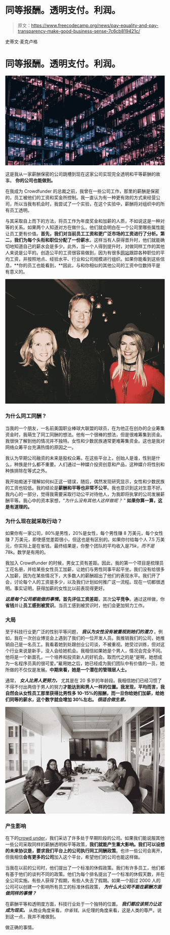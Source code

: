 # 同等报酬。透明支付。利润。

> 原文：<https://www.freecodecamp.org/news/pay-equality-and-pay-transparency-make-good-business-sense-7c6cb819421c/>

史蒂文·麦克卢格

# 同等报酬。透明支付。利润。

![whSB-8DheylYKC6txck6tMnw53BHdHYWVem9](img/2d5bd03c6efedb43102a146e87bedc21.png)

这是我从一家薪酬保密的公司跳槽到现在这家公司实现完全透明和平等薪酬的故事。
**你的公司也能做到。**

在我成为 Crowdfunder 的总裁之前，我曾在一些公司工作，那里的薪酬是保密的，员工被他们的工资和奖金所控制。我一直认为有一种更有效的方式来经营公司，所以当我有机会时，我尝试了一个实验，在这个实验中，薪酬将对组织中的所有员工透明。

与其采取自上而下的方法，将员工作为年度奖金和加薪的人质，不如说这是一种对等的关系。如果两个人知道对方在做什么，他们就会明白在一个公司里哪些属性能让员工更有价值。**首先，我们对当前员工工资和更广泛市场的工资进行了分析。第二，我们为每个头衔和职位分配了一份薪水**，这样当有人获得晋升时，他们就能确切地知道自己的薪水会是多少。此外，当一个人得到提升时，对做同样工作的其他人来说是公平的。创造公平的工资很容易做到，因为有很多[网站](http://www.comparably.com)跟踪各种职位的平均工资，并按照地点、经验水平、行业和公司规模进行组织。如果你能看到这些信息，**你的员工也能看到，**因此，与和你相似的其他公司的工资中位数持平是有意义的。

![J0SPMySmitq0tlLQL8FO4BnDfnR6VKuYfRlj](img/f6ff68580dd83abb917b1cb837da8119.png)

### 为什么同工同酬？

当我的一个朋友，一名前美国职业棒球大联盟的球员，在为他正在创办的企业筹集资金时，我萌生了同工同酬的想法。他有一个很棒的想法，但是很难筹集到资金。我很快了解到他的情况并不独特。女性和少数民族通常更难筹集资金。这也是我对网络众筹平台充满热情的原因之一。

我认为早期公司融资的未来是股权众筹。在这些平台上，创始人是谁，性别是什么，种族是什么都不重要。人们通过一种媒介投资创意和产品，这种媒介将性别和种族排除在等式之外。

我开始痴迷于理解如何纠正这一错误，随后，偶然发现研究显示，女性和少数民族的工资也较低。我的结论是**薪酬和平等也非常不公平**。我也意识到这对生意不好。我内心的一部分，觉得我需要采取行动公平对待他人，为我即将执掌的公司发展薪酬平等。我心中的资本家想，“*为什么没有其他人这样做呢？* " **如果你算一算，这是有道理的。**

### 为什么现在就采取行动？

如果你有一家公司，80%是男性，20%是女性，每个男性赚 8 万美元，每个女性赚 7 万美元，即使感觉差距很小，但这也是有区别的。如果你付给每个人 7.5 万美元，你实际上是在省钱。最终结果是，你整个团队的平均收入是$75k，而不是$78k。数学是有用的。

我加入 Crowdfunder 的时候，男女工资有差距。因此，我的第一个项目是梳理员工花名册，并给某些女性员工加薪，让她们与男性同事平起平坐。我们没有给很多人加薪，因为在某些情况下，大多数人的薪酬超出了他们的表现水平。我们开了会，讨论每个人的工资是多少，以及我们计划如何推广这一流程。现在一切都很透明。事实证明，获得加薪的女性比以前表现得更好。

***这是每个公司都能做的事情*。**首先**评估工资差距**，其次**公平竞争**。通过这样做，你**省钱**并让**员工感到被赏识**。当员工感到被赏识时，他们会更加努力工作。

### 大局

至于科技行业更广泛的性别平等问题， ***我认为女性没有被重视到她们的潜力*** 。例如，我在一次创业博览会上遇到了我们的一位开发人员。我推销我们的公司，她推销自己是一名员工。我看着她到处跟创业公司谈，不被重视。她受过训练，但对这个行业来说是新手，没人会给她机会。我相信如果她是个男人，情况会完全不同。他将是一个新面孔，一个培养和投资新人的好机会。取而代之的是“是啊，她想成为一名程序员真的很可爱。”雇用她之后，她已经成为我们团队中有价值的一员，她所做的不仅仅是发展。**中期来看，她是一个潜在的管理层人士。**

通常， ***女人比男人更努力，*** 尤其是在 20 多岁的年龄段。我相信她们已经习惯了不得不付出两倍于男人的努力**才能达到和男人一样的位置。我发现，平均而言，我自然会从女性员工那里获得比男性多 10-15%的报酬，而一旦你给她们加薪，给她们同等的薪水，这个数字就会增加 30%左右。 ***很适合做生意。*****

![jAz2qHDJ5zL1daF3Pz7fDEbjq6f6jYbsoccs](img/ae839170aa50501a75fbef69702986b5.png)

### 产生影响

在下的[crowd under](http://www.crowdfunder.com)，我们采访了许多处于早期阶段的公司。如果我们能说服其他一些公司采取同样的薪酬透明和平等政策，**我们就能产生重大影响。**我们可以设想的未来协议是，要求我们平台上的公司**执行同工同酬政策**。也许一些公司会离开，但我相信**会有更多的公司**加入这个平台，希望他们的公司也能这样做。

当我在以前的公司时，他们提出了一个标准的休假政策。我们有许多员工，他们都有基于他们的谈判不同的政策。他们为每个排名提出了一个标准的休假天数，并在全公司实施。有些人获得了假期，有些人失去了假期。如果一个超过 2000 人的公司可以创建一个影响所有员工的标准休假政策， ***为什么大公司不能在薪酬方面做同样的事情？***

在薪酬平等和透明度方面，科技行业处于一个独特的位置。 ***我们都应该努力让这成为现实。*** 从商业角度来看，*你省钱*。从伦理的角度来看，这是人类的尊严。说到这一点，我并不难做到。

做正确的事情。
